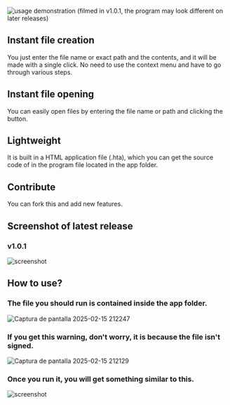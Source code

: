 ![usage demonstration (filmed in v1.0.1, the program may look different on later releases)](https://github.com/user-attachments/assets/f54ff144-36cc-4d98-88cf-fa80300e4533)
## Instant file creation
You just enter the file name or exact path and the contents, and it will be made with a single click. No need to use the context menu and have to go through various steps.
## Instant file opening
You can easily open files by entering the file name or path and clicking the button.
## Lightweight
It is built in a HTML application file (.hta), which you can get the source code of in the program file located in the app folder.
## Contribute
You can fork this and add new features.
## Screenshot of latest release
### v1.0.1
![screenshot](https://github.com/user-attachments/assets/4cd12d47-e6ab-4e14-b3c7-35dc4fdc4903)
## How to use?
### The file you should run is contained inside the app folder.
![Captura de pantalla 2025-02-15 212247](https://github.com/user-attachments/assets/12905e74-74c1-4d0a-9368-a5a6e5a22798)
### If you get this warning, don't worry, it is because the file isn't signed.
![Captura de pantalla 2025-02-15 212129](https://github.com/user-attachments/assets/37f55dba-f9bd-469d-ad71-b829875fa0e3)
### Once you run it, you will get something similar to this.
![screenshot](https://github.com/user-attachments/assets/4cd12d47-e6ab-4e14-b3c7-35dc4fdc4903)
